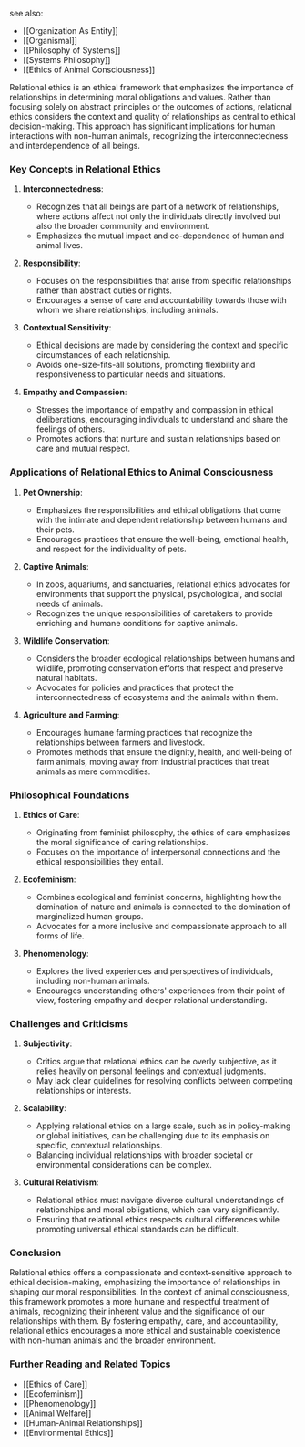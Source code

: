 see also:
- [[Organization As Entity]]
- [[Organismal]]
- [[Philosophy of Systems]]
- [[Systems Philosophy]]
- [[Ethics of Animal Consciousness]]

Relational ethics is an ethical framework that emphasizes the importance of relationships in determining moral obligations and values. Rather than focusing solely on abstract principles or the outcomes of actions, relational ethics considers the context and quality of relationships as central to ethical decision-making. This approach has significant implications for human interactions with non-human animals, recognizing the interconnectedness and interdependence of all beings.

### Key Concepts in Relational Ethics

1. **Interconnectedness**:
   - Recognizes that all beings are part of a network of relationships, where actions affect not only the individuals directly involved but also the broader community and environment.
   - Emphasizes the mutual impact and co-dependence of human and animal lives.

2. **Responsibility**:
   - Focuses on the responsibilities that arise from specific relationships rather than abstract duties or rights.
   - Encourages a sense of care and accountability towards those with whom we share relationships, including animals.

3. **Contextual Sensitivity**:
   - Ethical decisions are made by considering the context and specific circumstances of each relationship.
   - Avoids one-size-fits-all solutions, promoting flexibility and responsiveness to particular needs and situations.

4. **Empathy and Compassion**:
   - Stresses the importance of empathy and compassion in ethical deliberations, encouraging individuals to understand and share the feelings of others.
   - Promotes actions that nurture and sustain relationships based on care and mutual respect.

### Applications of Relational Ethics to Animal Consciousness

1. **Pet Ownership**:
   - Emphasizes the responsibilities and ethical obligations that come with the intimate and dependent relationship between humans and their pets.
   - Encourages practices that ensure the well-being, emotional health, and respect for the individuality of pets.

2. **Captive Animals**:
   - In zoos, aquariums, and sanctuaries, relational ethics advocates for environments that support the physical, psychological, and social needs of animals.
   - Recognizes the unique responsibilities of caretakers to provide enriching and humane conditions for captive animals.

3. **Wildlife Conservation**:
   - Considers the broader ecological relationships between humans and wildlife, promoting conservation efforts that respect and preserve natural habitats.
   - Advocates for policies and practices that protect the interconnectedness of ecosystems and the animals within them.

4. **Agriculture and Farming**:
   - Encourages humane farming practices that recognize the relationships between farmers and livestock.
   - Promotes methods that ensure the dignity, health, and well-being of farm animals, moving away from industrial practices that treat animals as mere commodities.

### Philosophical Foundations

1. **Ethics of Care**:
   - Originating from feminist philosophy, the ethics of care emphasizes the moral significance of caring relationships.
   - Focuses on the importance of interpersonal connections and the ethical responsibilities they entail.

2. **Ecofeminism**:
   - Combines ecological and feminist concerns, highlighting how the domination of nature and animals is connected to the domination of marginalized human groups.
   - Advocates for a more inclusive and compassionate approach to all forms of life.

3. **Phenomenology**:
   - Explores the lived experiences and perspectives of individuals, including non-human animals.
   - Encourages understanding others' experiences from their point of view, fostering empathy and deeper relational understanding.

### Challenges and Criticisms

1. **Subjectivity**:
   - Critics argue that relational ethics can be overly subjective, as it relies heavily on personal feelings and contextual judgments.
   - May lack clear guidelines for resolving conflicts between competing relationships or interests.

2. **Scalability**:
   - Applying relational ethics on a large scale, such as in policy-making or global initiatives, can be challenging due to its emphasis on specific, contextual relationships.
   - Balancing individual relationships with broader societal or environmental considerations can be complex.

3. **Cultural Relativism**:
   - Relational ethics must navigate diverse cultural understandings of relationships and moral obligations, which can vary significantly.
   - Ensuring that relational ethics respects cultural differences while promoting universal ethical standards can be difficult.

### Conclusion

Relational ethics offers a compassionate and context-sensitive approach to ethical decision-making, emphasizing the importance of relationships in shaping our moral responsibilities. In the context of animal consciousness, this framework promotes a more humane and respectful treatment of animals, recognizing their inherent value and the significance of our relationships with them. By fostering empathy, care, and accountability, relational ethics encourages a more ethical and sustainable coexistence with non-human animals and the broader environment.

### Further Reading and Related Topics

- [[Ethics of Care]]
- [[Ecofeminism]]
- [[Phenomenology]]
- [[Animal Welfare]]
- [[Human-Animal Relationships]]
- [[Environmental Ethics]]